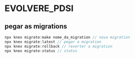 # EVOLVERE_PDSI

## pegar as migrations  
```javascript
npx knex migrate:make nome_da_migration // nova migration
npx knex migrate:latest // pegar a migration
npx knex migrate:rollback // reverter a migration  
npx knex migrate:status // status 
```
